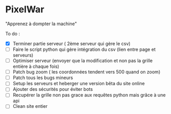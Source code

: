 # PixelWar


"Apprenez à dompter la machine"

To do :
- [X] Terminer partie serveur ( 2ème serveur qui gère le csv)
- [ ] Faire le script python qui gère intégration du csv (lien entre page et serveurs)
- [ ] Optimiser serveur (envoyer que la modification et non pas la grille entière à chaque fois)
- [ ] Patch bug zoom ( les coordonnées tendent vers 500 quand on zoom)
- [ ] Patch tous les bugs mineurs
- [ ] Setup les serveurs et heberger une version bêta du site online
- [ ] Ajouter des sécurités pour éviter bots  
- [ ] Recupérer la grille non pas grace aux requêtes python mais grâce à une api   
- [ ] Clean site entier
